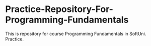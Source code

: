 # Practice-Repository-For-Programming-Fundamentals
This is repository for course Programming Fundamentals in SoftUni.
Practice.
